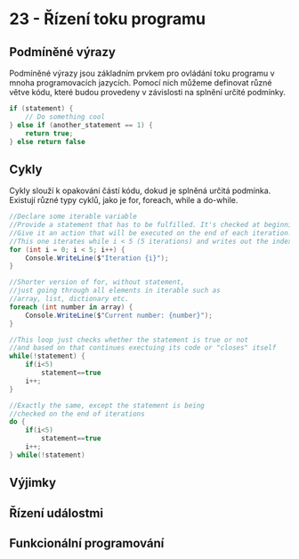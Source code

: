 # 23 - Řízení toku programu
## Podmíněné výrazy
Podmíněné výrazy jsou základním prvkem pro ovládání toku programu v mnoha programovacích jazycích.
Pomocí nich můžeme definovat různé větve kódu, které budou provedeny v závislosti na splnění určité podmínky.

```C#
if (statement) {
    // Do something cool
} else if (another_statement == 1) {
    return true;
} else return false
```

## Cykly
Cykly slouží k opakování částí kódu, dokud je splněná určitá podmínka.
Existují různé typy cyklů, jako je for, foreach, while a do-while.
```C#
//Declare some iterable variable
//Provide a statement that has to be fulfilled. It's checked at beginning of each iteration.
//Give it an action that will be executed on the end of each iteration.
//This one iterates while i < 5 (5 iterations) and writes out the index of each one.
for (int i = 0; i < 5; i++) {
    Console.WriteLine($"Iteration {i}");
}

//Shorter version of for, without statement,
//just going through all elements in iterable such as 
//array, list, dictionary etc.
foreach (int number in array) {
    Console.WriteLine($"Current number: {number}");
}

//This loop just checks whether the statement is true or not 
//and based on that continues exectuing its code or "closes" itself
while(!statement) {
    if(i<5)
        statement==true
    i++;
}

//Exactly the same, except the statement is being 
//checked on the end of iterations
do {
    if(i<5)
        statement==true
    i++;
} while(!statement)
```

## Výjimky


## Řízení událostmi


## Funkcionální programování
